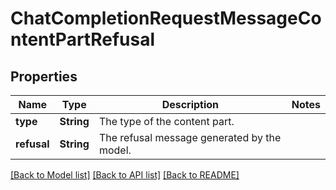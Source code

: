 # ChatCompletionRequestMessageContentPartRefusal

## Properties
Name | Type | Description | Notes
------------ | ------------- | ------------- | -------------
**type** | **String** | The type of the content part. | 
**refusal** | **String** | The refusal message generated by the model. | 

[[Back to Model list]](../README.md#documentation-for-models) [[Back to API list]](../README.md#documentation-for-api-endpoints) [[Back to README]](../README.md)


